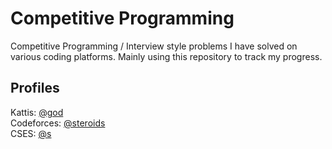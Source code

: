 # Competitive Programming

Competitive Programming / Interview style problems I have solved on various coding platforms. Mainly using this repository to track my progress.

## Profiles
Kattis: [@god](https://open.kattis.com/users/god)  
Codeforces: [@steroids](https://codeforces.com/profile/steroids)  
CSES: [@s](https://cses.fi/user/16564)  
